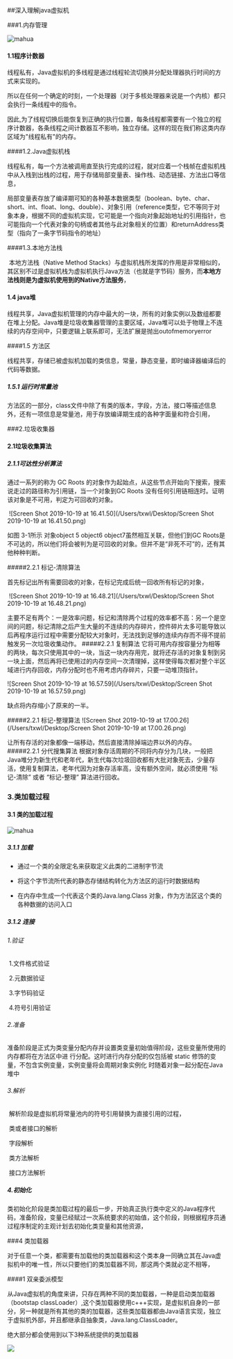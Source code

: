 ##深入理解java虚拟机

###1.内存管理

![mahua](https://images2015.cnblogs.com/blog/331425/201606/331425-20160623115846235-947282498.png)


#### 1.1程序计数器

​	线程私有，Java虚拟机的多线程是通过线程轮流切换并分配处理器执行时间的方式来实现的。

所以在任何一个确定的时刻，一个处理器（对于多核处理器来说是一个内核）都只会执行一条线程中的指令。

因此,为了线程切换后能恢复到正确的执行位置，每条线程都需要有一个独立的程序计数器，各条线程之间计数器互不影响，独立存储。这样的现在我们称这类内存区域为"线程私有"的内存。

####1.2.Java虚拟机栈

​	线程私有，每一个方法被调用直至执行完成的过程，就对应着一个栈帧在虚拟机栈中从入栈到出栈的过程，用于存储局部变量表、操作栈、动态链接、方法出口等信息，

局部变量表存放了编译期可知的各种基本数据类型（boolean、byte、char、short、int、float、long、double）、对象引用（reference类型，它不等同于对象本身，根据不同的虚拟机实现，它可能是一个指向对象起始地址的引用指针，也可能指向一个代表对象的句柄或者其他与此对象相关的位置）和returnAddress类型（指向了一条字节码指令的地址）

####1.3.本地方法栈

​	本地方法栈（Native Method Stacks）与虚拟机栈所发挥的作用是非常相似的，其区别不过是虚拟机栈为虚拟机执行Java方法（也就是字节码）服务，而**本地方法栈则是为虚拟机使用到的Native方法服务**，

#### 1.4 java堆

​	线程共享，Java虚拟机管理的内存中最大的一块，所有的对象实例以及数组都要在堆上分配。Java堆是垃圾收集器管理的主要区域，Java堆可以处于物理上不连续的内存空间中，只要逻辑上联系即可，无法扩展是抛出outofmemoryerror

####1.5 方法区

​	线程共享，存储已被虚拟机加载的类信息，常量，静态变量，即时编译器编译后的代码等数据。

#####	1.5.1 运行时常量池

​		方法区的一部分，class文件中除了有类的版本，字段，方法，接口等描述信息外，还有一项信息是常量池，用于存放编译期生成的各种字面量和符合引用，

###2.垃圾收集器
#### 	2.1垃圾收集算法

##### 2.1.1可达性分析算法

通过一系列的称为 GC Roots 的对象作为起始点，从这些节点开始向下搜索，搜索说走过的路径称为引用链，当一个对象到GC Roots 没有任何引用链相连时。证明该对象是不可用，判定为可回收的对象。

​	![Screen Shot 2019-10-19 at 16.41.50](/Users/txwl/Desktop/Screen Shot 2019-10-19 at 16.41.50.png)

如图 3-1所示 对象object 5 object6  object7虽然相互关联，但他们到GC Roots是不可达的，所以他们将会被判为是可回收的对象。但并不是“非死不可”的，还有其他种种判断。

#####2.2.1 标记-清除算法

​	首先标记出所有需要回收的对象，在标记完成后统一回收所有标记的对象，

​		![Screen Shot 2019-10-19 at 16.48.21](/Users/txwl/Desktop/Screen Shot 2019-10-19 at 16.48.21.png)

主要不足有两个：一是效率问题，标记和清除两个过程的效率都不高：另一个是空间的问题，标记清除之后产生大量的不连续的内存碎片，控件碎片太多可能导致以后再程序运行过程中需要分配较大对象时，无法找到足够的连续内存而不得不提前触发另一次垃圾收集动作。
#####2.2.1 复制算法
它将可用内存按容量分为相等的两块，每次只使用其中的一块，当这一块内存用完，就将还存活的对象复制到另一块上面，然后再将已使用过的内存空间一次清理掉，这样使得每次都对整个半区域进行内存回收，内存分配时也不用考虑内存碎片，只要一动堆顶指针。

![Screen Shot 2019-10-19 at 16.57.59](/Users/txwl/Desktop/Screen Shot 2019-10-19 at 16.57.59.png)

缺点将内存缩小了原来的一半。

#####2.2.1 标记-整理算法
![Screen Shot 2019-10-19 at 17.00.26](/Users/txwl/Desktop/Screen Shot 2019-10-19 at 17.00.26.png)

让所有存活的对象都像一端移动，然后直接清除掉端边界以外的内存。
#####2.2.1 分代搜集算法
根据对象存活周期的不同将内存分为几块，一般把Java堆分为新生代和老年代，新生代每次垃圾回收都有大批对象死去，少量存活，使用复制算法，老年代因为对象存活率高，没有额外空间，就必须使用 “标记-清除” 或者 “标记-整理” 算法进行回收。

### 3.类加载过程

####  3.1 类的加载过程
![mahua](https://img-blog.csdn.net/20180424224529234?watermark/2/text/aHR0cHM6Ly9ibG9nLmNzZG4ubmV0L25pbmdkdW5xdWFu/font/5a6L5L2T/fontsize/400/fill/I0JBQkFCMA==/dissolve/70)

#####   3.1.1 加载

*  通过一个类的全限定名来获取定义此类的二进制字节流

* 将这个字节流所代表的静态存储结构转化为方法区的运行时数据结构

* 在内存中生成一个代表这个类的Java.lang.Class 对象，作为方法区这个类的各种数据的访问入口
##### 3.1.2 连接

######		1.验证

​		1.文件格式验证

​		2.元数据验证  

​		3.字节码验证

​		4.符号引用验证

###### 		2.准备

​			准备阶段是正式为类变量分配内存并设置类变量初始值得阶段，这些变量所使用的内存都将在方法区中进		行分配。这时进行内存分配的仅包括被 static 修饰的变量，不包含实例变量，实例变量将会周期对象实例化		时随着对象一起分配在Java堆中

###### 		3.解析

​		解析阶段是虚拟机将常量池内的符号引用替换为直接引用的过程，

​			类或者接口的解析

​			字段解析

​			类方法解析

​			接口方法解析
##### 	4.初始化

​	类初始化阶段是类加载过程的最后一步，开始真正执行类中定义的Java程序代码，准备阶段，变量已经赋过一次系统要求的初始值，这个阶段，则根据程序员通过程序制定的主观计划去初始化类变量和其他资源，

###4 类加载器

对于任意一个类，都需要有加载他的类加载器和这个类本身一同确立其在Java虚拟机中的唯一性，所以只要他们的类加载器不同，那这两个类就必定不相等，

####1 双亲委派模型

从Java虚拟机的角度来讲，只存在两种不同的类加载器，一种是启动类加载器（bootstap classLoader）,这个类加载器使用c+++实现，是虚拟机自身的一部分，另一种就是所有其他的类的加载器，这些类加载器都由Java语言实现，独立于虚拟机外部，并且都继承自抽象类，Java.lang.ClassLoader。

绝大部分都会使用到以下3种系统提供的类加载器

![](https://img-blog.csdn.net/20160824110727258)



















